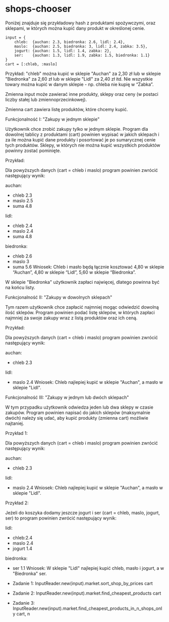 # shops-chooser
Poniżej  znajduje się przykładowy hash z produktami spożywczymi, oraz sklepami, w których można kupić dany produkt w określonej cenie.

    input = {
        chleb:  {auchan: 2.3, biedronka: 2.6, lidl: 2.4},
        maslo:  {auchan: 2.5, biedronka: 3, lidl: 2.4, zabka: 3.5},
        jogurt: {auchan: 1.5, lidl: 1.4, zabka: 2},
        ser:    {auchan: 1.3, lidl: 1.9, zabka: 1.5, biedronka: 1.1}
    }
    cart = [:chleb, :maslo]
Przykład:  "chleb" można kupić w sklepie "Auchan" za 2,30 zł lub w sklepie  "Biedronka" za 2,60 zł lub w sklepie "Lidl" za 2,40 zł itd. Nie  wszystkie towary można kupić w danym sklepie - np. chleba nie kupię w  “Żabka”.

Zmienna input może zawierać inne produkty, sklepy oraz ceny (w postaci liczby stałej lub zmiennoprzecinkowej). 

Zmienna cart zawiera listę produktów, które chcemy kupić.



Funkcjonalność I: "Zakupy w jednym sklepie"

Użytkownik chce zrobić zakupy tylko w jednym sklepie. Program dla dowolnej tablicy z produktami (cart) powinien wypisać w jakich sklepach i za ile można kupić dane produkty i posortować je po sumarycznej cenie tych produktów. Sklepy, w których nie można kupić wszystkich produktów powinny zostać pominięte.

Przykład:

Dla powyższych danych (cart = chleb i maslo) program powinien zwrócić następujący wynik:

auchan:
* chleb 2.3
* maslo 2.5
* suma 4.8

lidl:
* chleb 2.4
* maslo 2.4
* suma 4.8

biedronka:
* chleb 2.6
* maslo 3
* suma 5.6
Wniosek: Chleb i masło będą łącznie kosztować 4,80 w sklepie “Auchan”, 4,80 w sklepie “Lidl”, 5,60 w sklepie “Biedronka”.

W sklepie "Biedronka" użytkownik zapłaci najwięcej, dlatego powinna być na końcu listy.



Funkcjonalność II: "Zakupy w dowolnych sklepach"

Tym razem użytkownik chce zapłacić najmniej mogąc odwiedzić dowolną ilość sklepów. Program powinien podać listę sklepów, w których zapłaci najmniej za swoje zakupy wraz z listą produktów oraz ich ceną.

Przykład:

Dla powyższych danych (cart = chleb i maslo) program powinien zwrócić następujący wynik:

auchan:
* chleb 2.3

lidl:
* maslo 2.4
Wniosek: Chleb najlepiej kupić w sklepie "Auchan", a masło w sklepie "Lidl".



Funkcjonalność III: "Zakupy w jednym lub dwóch sklepach"

W tym przypadku użytkownik odwiedza jeden lub dwa sklepy w czasie zakupów. Program powinien napisać do jakich sklepów (maksymalnie dwóch) należy się udać, aby kupić produkty (zmienna cart) możliwie najtaniej.

Przykład 1:

Dla powyższych danych (cart = chleb i maslo) program powinien zwrócić następujący wynik:

auchan:
* chleb 2.3

lidl:
* maslo 2.4
Wniosek: Chleb najlepiej kupić w sklepie "Auchan", a masło w sklepie "Lidl".

Przykład 2:

Jeżeli do koszyka dodamy jeszcze jogurt i ser (cart = chleb, maslo, jogurt, ser) to program powinien zwrócić następujący wynik:


lidl:
* chleb:2.4
* maslo 2.4
* jogurt 1.4

biedronka:
* ser 1.1
Wniosek: W sklepie "Lidl" najlepiej kupić chleb, masło i jogurt, a w "Biedronka" ser.

* Zadanie 1:
    InputReader.new(input).market.sort_shop_by_prices cart
* Zadanie 2:
    InputReader.new(input).market.find_cheapest_products cart
* Zadanie 3:
    InputReader.new(input).market.find_cheapest_products_in_n_shops_only cart, n

